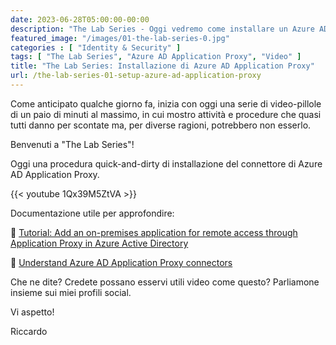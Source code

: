 ```yaml
---
date: 2023-06-28T05:00:00-00:00
description: "The Lab Series - Oggi vedremo come installare un Azure AD Application Proxy"
featured_image: "/images/01-the-lab-series-0.jpg"
categories : [ "Identity & Security" ]
tags: [ "The Lab Series", "Azure AD Application Proxy", "Video" ]
title: "The Lab Series: Installazione di Azure AD Application Proxy"
url: /the-lab-series-01-setup-azure-ad-application-proxy
---
```

Come anticipato qualche giorno fa, inizia con oggi una serie di video-pillole di un paio di  minuti al massimo, in cui mostro attività e procedure che quasi tutti danno per scontate ma, per diverse ragioni, potrebbero non esserlo.

Benvenuti a "The Lab Series"!

Oggi una procedura quick-and-dirty di installazione del connettore di Azure AD Application Proxy.

{{< youtube 1Qx39M5ZtVA >}}

Documentazione utile per approfondire:

📄 [Tutorial: Add an on-premises application for remote access through Application Proxy in Azure Active Directory](https://learn.microsoft.com/en-us/azure/active-directory/app-proxy/application-proxy-add-on-premises-application)  

📄 [Understand Azure AD Application Proxy connectors](https://learn.microsoft.com/en-us/azure/active-directory/app-proxy/application-proxy-connectors)

Che ne dite? Credete possano esservi utili video come questo? Parliamone insieme sui miei profili social.

Vi aspetto!

Riccardo